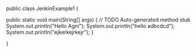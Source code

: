 public class JenkinExample1 {

 public static void main(String[] args) {
  // TODO Auto-generated method stub
    System.out.println("Hello Agni");
    System.out.println("hello adbcdcd");
    System.out.println("ejkerkejrkejr");
 }

}
